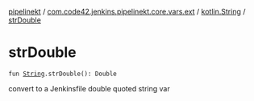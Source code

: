 [pipelinekt](../../index.md) / [com.code42.jenkins.pipelinekt.core.vars.ext](../index.md) / [kotlin.String](index.md) / [strDouble](./str-double.md)

# strDouble

`fun `[`String`](https://kotlinlang.org/api/latest/jvm/stdlib/kotlin/-string/index.html)`.strDouble(): Double`

convert to a Jenkinsfile double quoted string var

